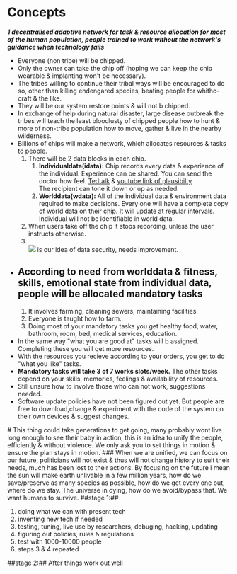 # Concepts

***1 decentralised adaptive network for task & resource allocation for most of the human population, people trained to work without the network's guidance when technology fails***

<ul><li>Everyone (non tribe) will be chipped.</li>
  <li>Only the owner can take the chip off (hoping we can keep the chip wearable & implanting won't be necessary).</li>
  <li>The tribes willing to continue their tribal ways will be encouraged to do so, other than killing endengared species, beating people for whithc-craft & the like.</li>
  <li>They will be our system restore points & will not b chipped.</li>
  <li>In exchange of help during natural disaster, large disease outbreak the tribes will teach the least bloodlusty of chipped people how to hunt & more of non-tribe population how to move, gather & live in the nearby wilderness.</li>
  <li>Billions of chips will make a network, which allocates resources & tasks to people.
  <ol><li>There will be 2 data blocks in each chip.
    <ol>
    <li><b>Individualdata(idata):</b> Chip records every data & experience of the individual. Experience can be shared. You can send the doctor how feel. <a href="https://www.ted.com/talks/greg_gage_how_to_control_someone_else_s_arm_with_your_brain?language=en#t-100356">Tedtalk</a> & <a href="https://www.youtube.com/watch?v=rSQNi5sAwuc">youtube link of plausibilty</a><br>The recipient can tone it down or up as needed.</li>
      <li><b>Worlddata(wdata):</b> All of the individual data & environment data required to make decisions. Every one will have a complete copy of world data on their chip. It will update at regular intervals. Individual will not be identifiable in world data.</li></ol></li>
    <li> When users take off the chip it stops recording, unless the user instructs otherwise.</li>
    <li><br><img src="http://i.imgur.com/fK1wbGB.jpg"> is our idea of data security, needs improvement.</li></ol></li>
  <li><h2>According to need from worlddata & fitness, skills, emotional state from individual data, people will be allocated mandatory tasks</h2><ol>
    <li> It involves farming, cleaning sewers, maintaining facilities.</li>
    <li> Everyone is taught how to farm.</li>
    <li> Doing most of your mandatory tasks you get healthy food, water, bathroom, room, bed, medical services, education.</li></ol></li>
  <li> In the same way "what you are good at" tasks will b assigned. Completing these you will get more resources.</li>
  <li> With the resources you recieve according to your orders, you get to do "what you like" tasks.</li>
  <li> <b>Mandatory tasks will take 3 of 7 works slots/week.</b> The other tasks depend on your skills, memories, feelings & availability of resources.</li>
  <li> Still unsure how to involve those who can not work, suggestions needed.</li>
  <li> Software update policies have not been figured out yet. But people are free to download,change & experiment with the code of the system on their own devices & suggest changes.</li></ul>
# This thing could take generations to get going, many probably wont live long enough to see their baby in action, this is an idea to unify the people, efficiently & without violence. We only ask you to set things in motion & ensure the plan stays in motion.
### When we are unified, we can focus on our future, politicians will not exist & thus will not change history to suit their needs, much has been lost to their actions. By focusing on the future i mean the sun will make earth unlivable in a few million years, how do we save/preserve as many species as possible, how do we get every one out, where do we stay. The universe in dying, how do we avoid/bypass that. We want humans to survive.
##stage 1:##
<ol><li> doing what we can with present tech</li>
  <li> inventing new tech if needed</li>
  <li> testing, tuning, live use by researchers, debuging, hacking, updating</li>
  <li> figuring out policies, rules & regulations</li>
  <li> test with 1000-10000 people</li>
  <li> steps 3 & 4 repeated</li></ol>
##stage 2:##
After things work out well
